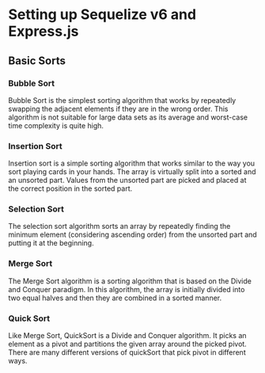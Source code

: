 
# Setting up Sequelize v6 and Express.js

## Basic Sorts
### Bubble Sort

Bubble Sort is the simplest sorting algorithm that works by repeatedly swapping the adjacent elements if they are in the wrong order. This algorithm is not suitable for large data sets as its average and worst-case time complexity is quite high.

### Insertion Sort

Insertion sort is a simple sorting algorithm that works similar to the way you sort playing cards in your hands. The array is virtually split into a sorted and an unsorted part. Values from the unsorted part are picked and placed at the correct position in the sorted part.

### Selection Sort

The selection sort algorithm sorts an array by repeatedly finding the minimum element (considering ascending order) from the unsorted part and putting it at the beginning. 

### Merge Sort

The Merge Sort algorithm is a sorting algorithm that is based on the Divide and Conquer paradigm. In this algorithm, the array is initially divided into two equal halves and then they are combined in a sorted manner.

### Quick Sort

Like Merge Sort, QuickSort is a Divide and Conquer algorithm. It picks an element as a pivot and partitions the given array around the picked pivot. There are many different versions of quickSort that pick pivot in different ways. 

